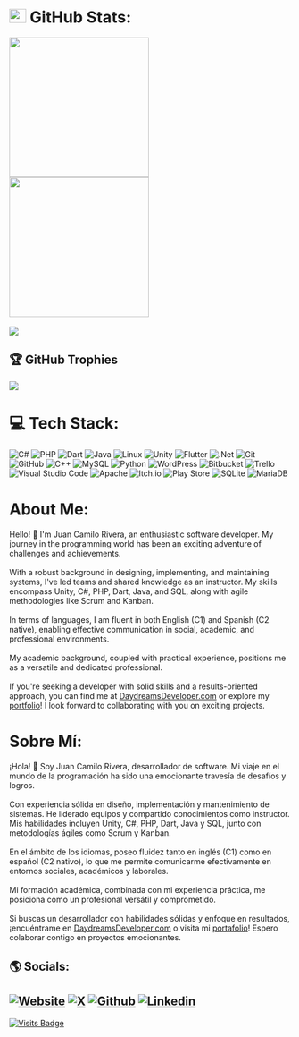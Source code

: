 # <img src="https://media.giphy.com/media/cj87CxfRtrUifF3Ryk/giphy.gif" width="30px" height="25px"> GitHub Stats:
[<img src="https://github-readme-stats-daydreamsdeveloper.vercel.app/api?username=DaydreamsDev&theme=ambient_gradient&hide_border=false&include_all_commits=true&count_private=true&show=prs_merged,prs_merged_percentage,reviews&show_icons=true&rank_icon=github" align="center" height="250">](https://github-readme-stats-daydreamsdeveloper.vercel.app/api?username=DaydreamsDev&theme=ambient_gradient&hide_border=false&include_all_commits=true&count_private=true&show=prs_merged,prs_merged_percentage,reviews&show_icons=true&rank_icon=github)
&nbsp;&nbsp;&nbsp;
[<img src="https://github-readme-stats-daydreamsdeveloper.vercel.app/api/top-langs/?username=DaydreamsDev&theme=ambient_gradient&hide_border=false&include_all_commits=true&count_private=true&layout=compact&hide=SCSS,ShaderLab,CMake,HLSL&langs_count=10" align="center" height="250">](https://github-readme-stats-daydreamsdeveloper.vercel.app/api/top-langs/?username=DaydreamsDev&theme=ambient_gradient&hide_border=false&include_all_commits=true&count_private=true&layout=compact&hide=SCSS,ShaderLab,CMake,HLSL&langs_count=10) 
</br></br>
[<img src="https://github-readme-streak-daydreamsdeveloper.vercel.app/?user=DaydreamsDev&theme=ambient-gradient&hide_border=false&starting_year=2014&exclude_days=Sun,Sat&date_format=j%20M%5B%20Y%5D">](https://github-readme-streak-daydreamsdeveloper.vercel.app/?user=DaydreamsDev&theme=ambient-gradient&hide_border=false&starting_year=2014&exclude_days=Sun,Sat&date_format=j%20M%5B%20Y%5D)

## 🏆 GitHub Trophies
![](https://github-trophies.vercel.app/?username=daydreamsdev&no-frame=true&margin-w=60&rank=SECRET,SSS,SS,S,AAA,AA,A,B)

# 💻 Tech Stack:
![C#](https://img.shields.io/badge/c%23-%23239120.svg?style=for-the-badge&logo=csharp&logoColor=white) ![PHP](https://img.shields.io/badge/php-%23777BB4.svg?style=for-the-badge&logo=php&logoColor=white) ![Dart](https://img.shields.io/badge/dart-%230175C2.svg?style=for-the-badge&logo=dart&logoColor=white) ![Java](https://img.shields.io/badge/java-%23ED8B00.svg?style=for-the-badge&logo=openjdk&logoColor=white) ![Linux](https://img.shields.io/badge/Linux-FCC624?style=for-the-badge&logo=linux&logoColor=black)  ![Unity](https://img.shields.io/badge/unity-%23000000.svg?style=for-the-badge&logo=unity&logoColor=white) ![Flutter](https://img.shields.io/badge/Flutter-%2302569B.svg?style=for-the-badge&logo=Flutter&logoColor=white) ![.Net](https://img.shields.io/badge/.NET-5C2D91?style=for-the-badge&logo=.net&logoColor=white) ![Git](https://img.shields.io/badge/git-%23F05033.svg?style=for-the-badge&logo=git&logoColor=white) ![GitHub](https://img.shields.io/badge/github-%23121011.svg?style=for-the-badge&logo=github&logoColor=white) ![C++](https://img.shields.io/badge/c++-%2300599C.svg?style=for-the-badge&logo=c%2B%2B&logoColor=white) ![MySQL](https://img.shields.io/badge/mysql-%2300000f.svg?style=for-the-badge&logo=mysql&logoColor=white) ![Python](https://img.shields.io/badge/python-3670A0?style=for-the-badge&logo=python&logoColor=ffdd54) ![WordPress](https://img.shields.io/badge/WordPress-%23117AC9.svg?style=for-the-badge&logo=WordPress&logoColor=white) ![Bitbucket](https://img.shields.io/badge/bitbucket-%230047B3.svg?style=for-the-badge&logo=bitbucket&logoColor=white) ![Trello](https://img.shields.io/badge/Trello-%23026AA7.svg?style=for-the-badge&logo=Trello&logoColor=white) ![Visual Studio Code](https://img.shields.io/badge/Visual%20Studio%20Code-0078d7.svg?style=for-the-badge&logo=visual-studio-code&logoColor=white) ![Apache](https://img.shields.io/badge/apache-%23D42029.svg?style=for-the-badge&logo=apache&logoColor=white) ![Itch.io](https://img.shields.io/badge/Itch-%23FF0B34.svg?style=for-the-badge&logo=Itch.io&logoColor=white) ![Play Store](https://img.shields.io/badge/Google_Play-414141?style=for-the-badge&logo=google-play&logoColor=white) ![SQLite](https://img.shields.io/badge/sqlite-%2307405e.svg?style=for-the-badge&logo=sqlite&logoColor=white) ![MariaDB](https://img.shields.io/badge/MariaDB-003545?style=for-the-badge&logo=mariadb&logoColor=white)

# About Me:
Hello! 👋 I'm Juan Camilo Rivera, an enthusiastic software developer. My journey in the programming world has been an exciting adventure of challenges and achievements.<br><br>With a robust background in designing, implementing, and maintaining systems, I've led teams and shared knowledge as an instructor. My skills encompass Unity, C#, PHP, Dart, Java, and SQL, along with agile methodologies like Scrum and Kanban.<br><br>In terms of languages, I am fluent in both English (C1) and Spanish (C2 native), enabling effective communication in social, academic, and professional environments.<br><br>My academic background, coupled with practical experience, positions me as a versatile and dedicated professional.<br><br>If you're seeking a developer with solid skills and a results-oriented approach, you can find me at [DaydreamsDeveloper.com](https://daydreamsdeveloper.com/home.html) or explore my [portfolio](https://daydreamsdeveloper.com/portfolio.html)! I look forward to collaborating with you on exciting projects.

# Sobre Mí:
¡Hola! 👋 Soy Juan Camilo Rivera, desarrollador de software. Mi viaje en el mundo de la programación ha sido una emocionante travesía de desafíos y logros.<br><br>Con experiencia sólida en diseño, implementación y mantenimiento de sistemas. He liderado equipos y compartido conocimientos como instructor. Mis habilidades incluyen Unity, C#, PHP, Dart, Java y SQL, junto con metodologías ágiles como Scrum y Kanban.<br><br>En el ámbito de los idiomas, poseo fluidez tanto en inglés (C1) como en español (C2 nativo), lo que me permite comunicarme efectivamente en entornos sociales, académicos y laborales.<br><br>Mi formación académica, combinada con mi experiencia práctica, me posiciona como un profesional versátil y comprometido.<br><br>Si buscas un desarrollador con habilidades sólidas y enfoque en resultados, ¡encuéntrame en [DaydreamsDeveloper.com](https://daydreamsdeveloper.com/home-es.html) o visita mi [portafolio](https://daydreamsdeveloper.com/portfolio-es.html)! Espero colaborar contigo en proyectos emocionantes.

## 🌎 Socials:
[![Website](https://img.shields.io/badge/website-000000?style=for-the-badge&logo=About&logoColor=white)](https://daydreamsdeveloper.com)
[![X](https://img.shields.io/badge/-black?style=for-the-badge&logo=x&logoColor=white)](https://x.com/3DGamesDevelope)
[![Github](https://img.shields.io/badge/GitHub-100000?style=for-the-badge&logo=github&logoColor=white)](https://github.com/DaydreamsDev)
[![Linkedin](https://img.shields.io/badge/LinkedIn-0077B5?style=for-the-badge&logo=linkedin&logoColor=white)](https://linkedin.com/in/daydreamsdeveloper)
---

[![Visits Badge](https://badges.pufler.dev/visits/DaydreamsDev/badge-it?logo=github&a=1)](https://daydreamsdeveloper.com)

